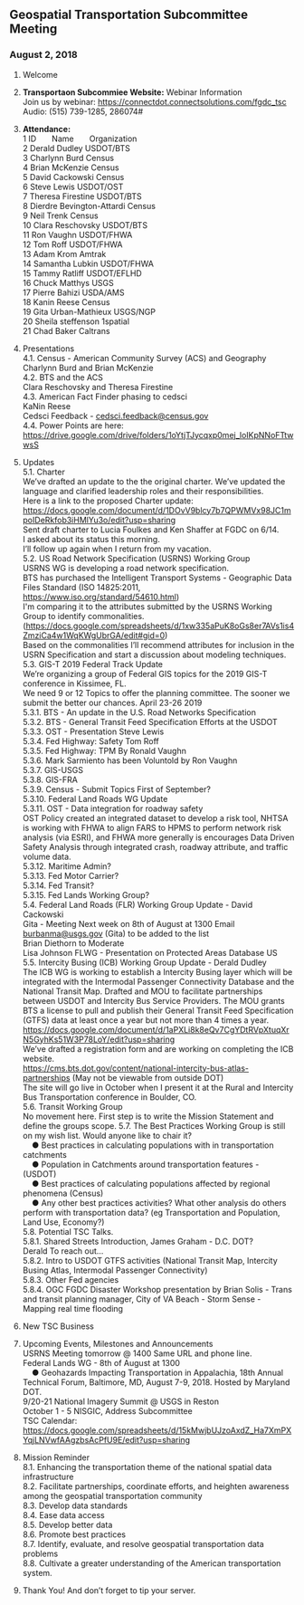 

## Geospatial Transportation Subcommittee Meeting
### August 2, 2018    

1. Welcome   

2. **Transportaon Subcommiee Website:** Webinar Information   
Join us by webinar: https://connectdot.connectsolutions.com/fgdc_tsc  
Audio: (515) 739-1285, 286074#   

3. **Attendance:**      
1 ID &nbsp; &nbsp; &nbsp; Name &nbsp; &nbsp; &nbsp; Organization     
2 Derald Dudley   USDOT/BTS   
3 Charlynn Burd   Census   
4 Brian McKenzie   Census   
5 David Cackowski   Census   
6 Steve Lewis   USDOT/OST   
7 Theresa Firestine   USDOT/BTS   
8 Dierdre Bevington-Attardi   Census   
9 Neil Trenk   Census   
10 Clara Reschovsky   USDOT/BTS   
11 Ron Vaughn   USDOT/FHWA   
12 Tom Roff   USDOT/FHWA   
13 Adam Krom   Amtrak   
14 Samantha Lubkin   USDOT/FHWA   
15 Tammy Ratliff  USDOT/EFLHD   
16 Chuck Matthys  USGS   
17 Pierre Bahizi   USDA/AMS   
18 Kanin Reese  Census   
19 Gita Urban-Mathieux  USGS/NGP   
20 Sheila steffenson   1spatial   
21 Chad Baker Caltrans  

4. Presentations   
4.1. Census - American Community Survey (ACS) and Geography   
Charlynn Burd and Brian McKenzie   
4.2. BTS and the ACS   
Clara Reschovsky and Theresa Firestine   
4.3. American Fact Finder phasing to cedsci   
KaNin Reese   
Cedsci Feedback - cedsci.feedback@census.gov   
4.4. Power Points are here:   
https://drive.google.com/drive/folders/1oYtjTJycqxp0mej_loIKpNNoFTtwwsS   

5. Updates      
5.1. Charter   
We’ve drafted an update to the the original charter. We’ve updated the language and clarified
leadership roles and their responsibilities.   
Here is a link to the proposed Charter update: https://docs.google.com/document/d/1DOvV9blcy7b7QPWMVx98JC1mpoIDeRkfob3iHMlYu3o/edit?usp=sharing   
Sent draft charter to Lucia Foulkes and Ken Shaffer at FGDC on 6/14.  
I asked about its status this morning.   
I’ll follow up again when I return from my vacation.   
5.2. US Road Network Specification (USRNS) Working Group   
USRNS WG is developing a road network specification.   
BTS has purchased the Intelligent Transport Systems - Geographic Data Files Standard (ISO
14825:2011, https://www.iso.org/standard/54610.html)   
I'm comparing it to the attributes submitted by the USRNS Working Group to identify
commonalities.   
(https://docs.google.com/spreadsheets/d/1xw335aPuK8oGs8er7AVs1is4ZmziCa4w1WqKWgUbrGA/edit#gid=0)   
Based on the commonalities I’ll recommend attributes for inclusion in the USRN Specification
and start a discussion about modeling techniques.  
5.3. GIS-T 2019 Federal Track Update   
We’re organizing a group of Federal GIS topics for the 2019 GIS-T conference in Kissimee, FL.   
We need 9 or 12 Topics to offer the planning committee. The sooner we
submit the better our chances. April 23-26 2019   
5.3.1. BTS - An update in the U.S. Road Networks Specification   
5.3.2. BTS - General Transit Feed Specification Efforts at the USDOT   
5.3.3. OST - Presentation Steve Lewis   
5.3.4. Fed Highway: Safety Tom Roff   
5.3.5. Fed Highway: TPM By Ronald Vaughn   
5.3.6. Mark Sarmiento has been Voluntold by Ron Vaughn   
5.3.7. GIS-USGS   
5.3.8. GIS-FRA   
5.3.9. Census - Submit Topics First of September?   
5.3.10. Federal Land Roads WG Update   
5.3.11. OST - Data integration for roadway safety   
OST Policy created an integrated dataset to develop a risk tool, NHTSA is
working with FHWA to align FARS to HPMS to perform network risk analysis (via
ESRI), and FHWA more generally is encourages Data Driven Safety Analysis
through integrated crash, roadway attribute, and traffic volume data.   
5.3.12. Maritime Admin?   
5.3.13. Fed Motor Carrier?   
5.3.14. Fed Transit?   
5.3.15. Fed Lands Working Group?   
5.4. Federal Land Roads (FLR) Working Group Update - David Cackowski   
Gita - Meeting Next week on 8th of August at 1300
Email burbanma@usgs.gov (Gita) to be added to the list   
Brian Diethorn to Moderate   
Lisa Johnson FLWG - Presentation on Protected Areas Database US   
5.5. Intercity Busing (ICB) Working Group Update - Derald Dudley   
The ICB WG is working to establish a Intercity Busing layer which will be integrated with
the Intermodal Passenger Connectivity Database and the National Transit Map.
Drafted and MOU to facilitate partnerships between USDOT and Intercity Bus Service
Providers. The MOU grants BTS a license to pull and publish their General Transit Feed
Specification (GTFS) data at least once a year but not more than 4 times a year.   
https://docs.google.com/document/d/1aPXLi8k8eQv7CgYDtRVpXtuqXrN5GyhKs51W3P78LoY/edit?usp=sharing   
We’ve drafted a registration form and are working on completing the ICB website.   
https://cms.bts.dot.gov/content/national-intercity-bus-atlas-partnerships (May not be
viewable from outside DOT)   
The site will go live in October when I present it at the Rural and Intercity Bus
Transportation conference in Boulder, CO.   
5.6. Transit Working Group   
No movement here. First step is to write the Mission Statement and define the groups
scope.
5.7. The Best Practices Working Group is still on my wish list. Would anyone like to chair it?   
&nbsp; &nbsp; ● Best practices in calculating populations with in transportation catchments   
&nbsp; &nbsp; ● Population in Catchments around transportation features - (USDOT)   
&nbsp; &nbsp; ● Best practices of calculating populations affected by regional phenomena (Census)   
&nbsp; &nbsp; ● Any other best practices activities? What other analysis do others perform with
transportation data? (eg Transportation and Population, Land Use, Economy?)   
5.8. Potential TSC Talks.   
5.8.1. Shared Streets Introduction, James Graham - D.C. DOT?   
Derald To reach out…   
5.8.2. Intro to USDOT GTFS activities (National Transit Map, Intercity Busing Atlas,
Intermodal Passenger Connectivity)   
5.8.3. Other Fed agencies   
5.8.4. OGC FGDC Disaster Workshop presentation by Brian Solis - Trans and transit
planning manager, City of VA Beach - Storm Sense - Mapping real time flooding  

6. New TSC Business   

7. Upcoming Events, Milestones and Announcements   
USRNS Meeting tomorrow @ 1400 Same URL and phone line.   
Federal Lands WG - 8th of August at 1300   
&nbsp; &nbsp; ● Geohazards Impacting Transportation in Appalachia, 18th Annual Technical Forum,
Baltimore, MD, August 7-9, 2018. Hosted by Maryland DOT.   
9/20-21 National Imagery Summit @ USGS in Reston   
October 1 - 5 NISGIC, Address Subcommittee   
TSC Calendar:   
https://docs.google.com/spreadsheets/d/15kMwjbUJzoAxdZ_Ha7XmPXYqjLNVwfAAgzbsAcPfU9E/edit?usp=sharing   

8. Mission Reminder   
8.1. Enhancing the transportation theme of the national spatial data infrastructure   
8.2. Facilitate partnerships, coordinate efforts, and heighten awareness among the
geospatial transportation community   
8.3. Develop data standards   
8.4. Ease data access   
8.5. Develop better data   
8.6. Promote best practices   
8.7. Identify, evaluate, and resolve geospatial transportation data problems   
8.8. Cultivate a greater understanding of the American transportation system.   

9. Thank You! And don’t forget to tip your server.   
